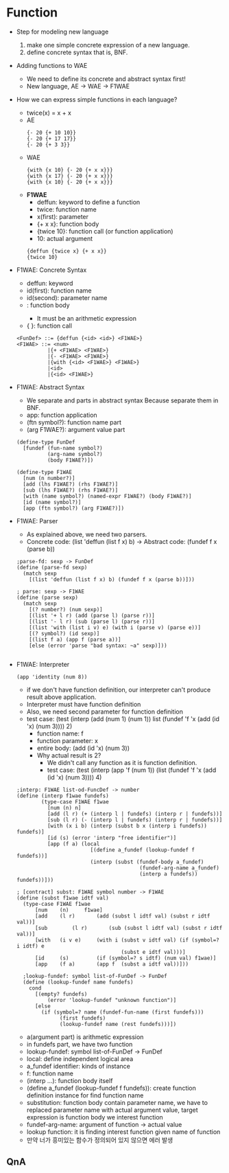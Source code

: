 Function
==
- Step for modeling new language
  1. make one simple concrete expression of a new language.
  2. define concrete syntax that is, BNF.
 
- Adding functions to WAE
  - We need to define its concrete and abstract syntax first!
  - New language, AE -> WAE -> F1WAE
- How we can express simple functions in each language?
  - twice(x) = x + x
  - AE
    ```racket
    {- 20 {+ 10 10}}
    {- 20 {+ 17 17}}
    {- 20 {+ 3 3}}
    ```
  - WAE
    ```racket
    {with {x 10} {- 20 {+ x x}}}
    {with {x 17} {- 20 {+ x x}}}
    {with {x 10} {- 20 {+ x x}}}
    ```
  - **F1WAE**
    - deffun: keyword to define a function
    - twice: function name
    - x(first): parameter
    - {+ x x}: function body
    - {twice 10}: function call (or function application)
    - 10: actual argument
    ```racket
    {deffun {twice x} {+ x x}}
    {twice 10}
    ```
- F1WAE: Concrete Syntax
  - deffun: keyword
  - id(first): function name
  - id(second): parameter name
  - <F1WAE>: function body
    - It must be an arithmetic expression
  - {<id> <F1WAE>}: function call
  ```racket
  <FunDef> ::= {deffun {<id> <id>} <F1WAE>}
  <F1WAE> ::= <num>
            |{+ <F1WAE> <F1WAE>}
            |{- <F1WAE> <F1WAE>}
            |{with {<id> <F1WAE>} <F1WAE>}
            |<id>
            |{<id> <F1WAE>}
  ```
- F1WAE: Abstract Syntax
  - We separate <FunDef> and <F1WAE> parts in abstract syntax Because separate them in BNF.
  - app: function application
  - (ftn symbol?): function name part
  - (arg F1WAE?): argument value part
  ```racket
  (define-type FunDef
    [fundef (fun-name symbol?)
            (arg-name symbol?)
            (body F1WAE?)])

  (define-type F1WAE
    [num (n number?)]
    [add (lhs F1WAE?) (rhs F1WAE?)]
    [sub (lhs F1WAE?) (rhs F1WAE?)]
    [with (name symbol?) (named-expr F1WAE?) (body F1WAE?)]
    [id (name symbol?)]
    [app (ftn symbol?) (arg F1WAE?)])
  ```

- F1WAE: Parser
  - As explained above, we need two parsers.
  - Concrete code: (list 'deffun (list f x) b) -> Abstract code: (fundef f x (parse b)) 
  ```racket
  ;parse-fd: sexp -> FunDef
  (define (parse-fd sexp)
    (match sexp
      [(list 'deffun (list f x) b) (fundef f x (parse b))]))
  
  ; parse: sexp -> F1WAE
  (define (parse sexp)
    (match sexp
      [(? number?) (num sexp)]
      [(list '+ l r) (add (parse l) (parse r))]
      [(list '- l r) (sub (parse l) (parse r))]
      [(list 'with (list i v) e) (with i (parse v) (parse e))]
      [(? symbol?) (id sexp)]
      [(list f a) (app f (parse a))]
      [else (error 'parse "bad syntax: ~a" sexp)])) 
   
  ```
- F1WAE: Interpreter
    ```racket
    (app 'identity (num 8))
    ```
    - if we don't have function definition, our interpreter can't produce result above application.
    - Interpreter must have function definition
    - Also, we need second parameter for function definition
    - test case: (test (interp (add (num 1) (num 1)) list (fundef 'f 'x (add (id 'x) (num 3)))) 2)
      - function name: f
      - function parameter: x
      - entire body: (add (id 'x) (num 3))
      - Why actual result is 2?
        - We didn't call any function as it is function definition.
        - test case: (test (interp (app 'f (num 1)) (list (fundef 'f 'x (add (id 'x) (num 3)))) 4)
  ```racket
  ;interp: F1WAE list-od-FuncDef -> number
  (define (interp f1wae fundefs)
          (type-case F1WAE f1wae
            [num (n) n]
            [add (l r) (+ (interp l | fundefs) (interp r | fundefs))]
            [sub (l r) (- (interp l | fundefs) (interp r | fundefs))]
            [with (x i b) (interp (subst b x (interp i fundefs)) fundefs)]
            [id (s) (error 'interp "free identifier")]
            [app (f a) (local
                          [(define a_fundef (lookup-fundef f fundefs))]
                          (interp (subst (fundef-body a_fundef)
                                          (fundef-arg-name a_fundef)
                                          (interp a fundefs)) fundefs))]))

  ; [contract] subst: F1WAE symbol number -> F1WAE
  (define (subst f1wae idtf val)
  	(type-case F1WAE f1wae
  		[num	(n)		f1wae]
  		[add	(l r) 		(add (subst l idtf val) (subst r idtf val))]
  		[sub		(l r)	 	(sub (subst l idtf val) (subst r idtf val))]
  		[with	(i v e) 	(with i (subst v idtf val) (if (symbol=? i idtf) e
  									(subst e idtf val)))]
  		[id		(s) 		(if (symbol=? s idtf) (num val) f1wae)]
  		[app	(f a)		(app f	(subst a idtf val))]))
  
    ;lookup-fundef: symbol list-of-FunDef -> FunDef
    (define (lookup-fundef name fundefs)
      cond
        [(empty? fundefs)
            (error 'lookup-fundef "unknown function")]
        [else
          (if (symbol=? name (fundef-fun-name (first fundefs)))
                (first fundefs)
                (lookup-fundef name (rest fundefs)))])

  ```
  - a(argument part) is arithmetic expression
  - in fundefs part, we have two function
  - lookup-fundef: symbol list-of-FunDef -> FunDef
  - local: define independent logical area
  - a_fundef identifier: kinds of instance
  - f: function name
  - (interp ...): function body itself 
  - (define a_fundef (lookup-fundef f fundefs)): create function definition instance for find function name
  - substitution: function body contain parameter name, we have to replaced parameter name with actual argument value, target expression is function body we interest function
  - fundef-arg-name: argument of function -> actual value
  - lookup function: it is finding interest function given name of function
  - 만약 너가 흥미있는 함수가 정의되어 있지 않으면 에러 발생

QnA
--

